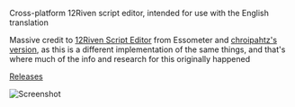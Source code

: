 Cross-platform 12Riven script editor, intended for use with the English translation

Massive credit to [12Riven Script Editor](https://github.com/Exormeter/12Riven_ScriptEditor) from Essometer and [chroipahtz's version](https://github.com/chroipahtz/12Riven_ScriptEditor), as this is a different implementation of the same things, and that's where much of the info and research for this originally happened

[Releases](https://github.com/malucard/Rivened/releases)

![Screenshot](https://i.imgur.com/DCnfQea.png)